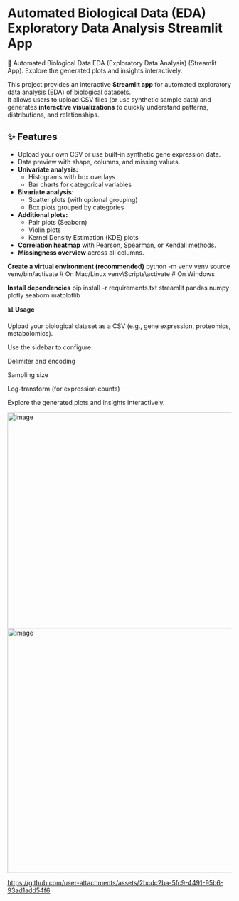 # Automated Biological Data (EDA) Exploratory Data Analysis Streamlit App
🧬 Automated Biological Data EDA (Exploratory Data Analysis) (Streamlit App). Explore the generated plots and insights interactively.

This project provides an interactive **Streamlit app** for automated exploratory data analysis (EDA) of biological datasets.  
It allows users to upload CSV files (or use synthetic sample data) and generates **interactive visualizations** to quickly understand patterns, distributions, and relationships.


## ✨ Features
- Upload your own CSV or use built-in synthetic gene expression data.
- Data preview with shape, columns, and missing values.
- **Univariate analysis:**
  - Histograms with box overlays
  - Bar charts for categorical variables
- **Bivariate analysis:**
  - Scatter plots (with optional grouping)
  - Box plots grouped by categories
- **Additional plots:**
  - Pair plots (Seaborn)
  - Violin plots
  - Kernel Density Estimation (KDE) plots
- **Correlation heatmap** with Pearson, Spearman, or Kendall methods.
- **Missingness overview** across all columns.


**Create a virtual environment (recommended)**
python -m venv venv
source venv/bin/activate   # On Mac/Linux
venv\\Scripts\\activate    # On Windows


**Install dependencies**
pip install -r requirements.txt
streamlit
pandas
numpy
plotly
seaborn
matplotlib


**📊 Usage**

Upload your biological dataset as a CSV (e.g., gene expression, proteomics, metabolomics).

Use the sidebar to configure:

Delimiter and encoding

Sampling size

Log-transform (for expression counts)

Explore the generated plots and insights interactively.


<img width="1673" height="485" alt="image" src="https://github.com/user-attachments/assets/234ca59b-5e22-4b90-8006-1077165030be" />


<img width="1200" height="550" alt="image" src="https://github.com/user-attachments/assets/c94d4dfb-32dd-49b6-8bd0-01fd071704ab" />




https://github.com/user-attachments/assets/2bcdc2ba-5fc9-4491-95b6-93ad1add54f6

